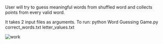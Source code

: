 User will try to guess meaningful words from shuffled word and collects points from every valid word.

It takes 2 input files as arguments.
To run:
python Word Guessing Game.py correct_words.txt letter_values.txt

![work](https://user-images.githubusercontent.com/69806635/120401116-f24a9300-c347-11eb-8494-80a51edcdcb5.png)
